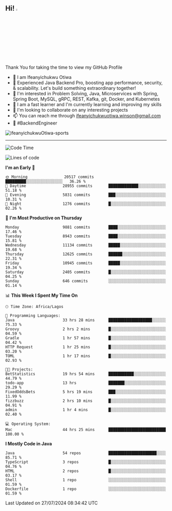 <!-- BLOG-POST-LIST:START --><!-- BLOG-POST-LIST:END -->

## Hi! <img src="https://media.giphy.com/media/hvRJCLFzcasrR4ia7z/giphy.gif" width="4%"> 

Thank You for taking the time to view my GitHub Profile

- 👋 I am Ifeanyichukwu Otiwa
- 🚀 Experienced Java Backend Pro, boosting app performance, security, & scalability. Let's build something extraordinary together!
- 👀 I'm interested in Problem Solving, Java, Microservices with Spring, Spring Boot, MySQL, gRPC, REST, Kafka, git, Docker, and Kubernetes
- 🌱 I am a fast learner and I'm currently learning and improving my skills
- 💞️ I'm looking to collaborate on any interesting projects
- 📫 You can reach me through ifeanyichukwuotiwa.winson@gmail.com
- 🚀 #BackendEngineer

<p align="left" marginTop="10px"> <img src="https://komarev.com/ghpvc/?username=ifeanyichukwuOtiwa-sports&label=Profile%20views&color=0e75b6&style=for-the-badge" alt="ifeanyichukwuOtiwa-sports" /> </p>

***

<!--START_SECTION:waka-->
![Code Time](http://img.shields.io/badge/Code%20Time-2%2C697%20hrs%2044%20mins-blue)

![Lines of code](https://img.shields.io/badge/From%20Hello%20World%20I%27ve%20Written-13.8%20million%20lines%20of%20code-blue)

**I'm an Early 🐤** 

```text
🌞 Morning                20517 commits       █████████░░░░░░░░░░░░░░░░   36.26 % 
🌆 Daytime                28955 commits       █████████████░░░░░░░░░░░░   51.18 % 
🌃 Evening                5831 commits        ███░░░░░░░░░░░░░░░░░░░░░░   10.31 % 
🌙 Night                  1276 commits        █░░░░░░░░░░░░░░░░░░░░░░░░   02.26 % 
```
📅 **I'm Most Productive on Thursday** 

```text
Monday                   9881 commits        ████░░░░░░░░░░░░░░░░░░░░░   17.46 % 
Tuesday                  8943 commits        ████░░░░░░░░░░░░░░░░░░░░░   15.81 % 
Wednesday                11134 commits       █████░░░░░░░░░░░░░░░░░░░░   19.68 % 
Thursday                 12625 commits       ██████░░░░░░░░░░░░░░░░░░░   22.31 % 
Friday                   10945 commits       █████░░░░░░░░░░░░░░░░░░░░   19.34 % 
Saturday                 2405 commits        █░░░░░░░░░░░░░░░░░░░░░░░░   04.25 % 
Sunday                   646 commits         ░░░░░░░░░░░░░░░░░░░░░░░░░   01.14 % 
```


📊 **This Week I Spent My Time On** 

```text
🕑︎ Time Zone: Africa/Lagos

💬 Programming Languages: 
Java                     33 hrs 28 mins      ███████████████████░░░░░░   75.33 % 
Groovy                   2 hrs 2 mins        █░░░░░░░░░░░░░░░░░░░░░░░░   04.59 % 
Gradle                   1 hr 57 mins        █░░░░░░░░░░░░░░░░░░░░░░░░   04.42 % 
HTTP Request             1 hr 25 mins        █░░░░░░░░░░░░░░░░░░░░░░░░   03.20 % 
TOML                     1 hr 17 mins        █░░░░░░░░░░░░░░░░░░░░░░░░   02.93 % 

🐱‍💻 Projects: 
BetStatistics            19 hrs 54 mins      ███████████░░░░░░░░░░░░░░   44.79 % 
todo-app                 13 hrs              ███████░░░░░░░░░░░░░░░░░░   29.29 % 
FixedOddsBets            5 hrs 19 mins       ███░░░░░░░░░░░░░░░░░░░░░░   11.99 % 
fizzbuzz                 2 hrs 10 mins       █░░░░░░░░░░░░░░░░░░░░░░░░   04.91 % 
admin                    1 hr 4 mins         █░░░░░░░░░░░░░░░░░░░░░░░░   02.40 % 

💻 Operating System: 
Mac                      44 hrs 25 mins      █████████████████████████   100.00 % 
```

**I Mostly Code in Java** 

```text
Java                     54 repos            █████████████████████░░░░   85.71 % 
TypeScript               3 repos             █░░░░░░░░░░░░░░░░░░░░░░░░   04.76 % 
HTML                     2 repos             █░░░░░░░░░░░░░░░░░░░░░░░░   03.17 % 
Shell                    1 repo              ░░░░░░░░░░░░░░░░░░░░░░░░░   01.59 % 
Dockerfile               1 repo              ░░░░░░░░░░░░░░░░░░░░░░░░░   01.59 % 
```




 Last Updated on 27/07/2024 08:34:42 UTC
<!--END_SECTION:waka-->

<!--
<p align="center">
![trophy](https://github-profile-trophy.vercel.app/?username=ifeanyichukwuOtiwa-sports&theme=onedark) (https://github.com/ryo-ma/github-profile-trophy)
</p>
-->

<!---
ifeanyi-otiwa/ifeanyi-otiwa is a ✨ special ✨ repository because its `README.md` (this file) appears on your GitHub profile.
You can click the Preview link to take a look at your changes.
--->
